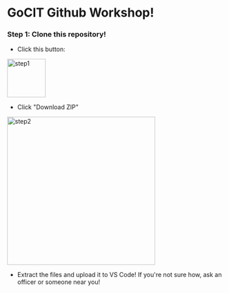 # GoCIT Github Workshop!

### Step 1: Clone this repository!
+ Click this button:
<img width="89" alt="step1" src="https://github.com/user-attachments/assets/7368a92a-2afd-4045-bd04-039bf502e3e5">


+ Click "Download ZIP"
<img width="343" alt="step2" src="https://github.com/user-attachments/assets/bf359eeb-09d5-463a-941e-78867d5a893d">


+ Extract the files and upload it to VS Code!
If you're not sure how, ask an officer or someone near you!


